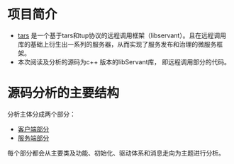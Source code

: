 # 项目简介

- [tars](https://github.com/TarsCloud/Tars.gi) 是一个基于tars和tup协议的远程调用框架（libservant）。且在远程调用库的基础上衍生出一系列的服务器，从而实现了服务发布和治理的微服务框架。
- 本次阅读及分析的源码为c++ 版本的libServant库， 即远程调用部分的代码。
  
# 源码分析的主要结构

分析主体分成两个部分：
- [客户端部分](./tars-client.md)
- [服务端部分](./tars-server.mn)
  
每个部分都会从主要类及功能、初始化、驱动体系和消息走向为主题进行分析。